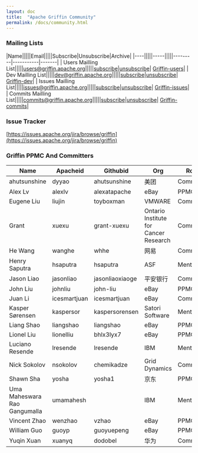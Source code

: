 ```yaml
---
layout: doc
title:  "Apache Griffin Community" 
permalink: /docs/community.html
---
```


### Mailing Lists

|Name|||||Email|||||Subscribe|Unsubscribe|Archive|
|----|||||-----|||||---------|-----------|-------|
| Users Mailling List|||||[users@griffin.apache.org](mailto:users@griffin.apache.org)|||||[subscribe](mailto:users-subscribe@griffin.apache.org)|[unsubscribe](mailto:users-unsubscribe@griffin.apache.org)| [Griffin-users](http://mail-archives.apache.org/mod_mbox/griffin-users/)|
| Dev Mailling List|||||[dev@griffin.apache.org](mailto:dev@griffin.apache.org)|||||[subscribe](mailto:dev-subscribe@griffin.apache.org)|[unsubscribe](mailto:dev-unsubscribe@griffin.apache.org)| [Griffin-dev](http://mail-archives.apache.org/mod_mbox/griffin-dev/)|
| Issues Mailling List|||||[issues@griffin.apache.org](mailto:issues@griffin.apache.org)|||||[subscribe](mailto:issues-subscribe@griffin.apache.org)|[unsubscribe](mailto:issues-unsubscribe@griffin.apache.org)| [Griffin-issues](http://mail-archives.apache.org/mod_mbox/griffin-issues/)|
| Commits Mailling List|||||[commits@griffin.apache.org](mailto:commits@griffin.apache.org)|||||[subscribe](mailto:commits-subscribe@griffin.apache.org)|[unsubscribe](mailto:commits-unsubscribe@griffin.apache.org)| [Griffin-commits](http://mail-archives.apache.org/mod_mbox/griffin-commits/)|



### Issue Tracker
[https://issues.apache.org/jira/browse/griffin](https://issues.apache.org/jira/browse/griffin)



### Griffin PPMC And Committers

| Name | Apacheid | Githubid | Org | Role |
|------------------------------|--------------|-------------------------|---------------------------------------|-------------|
| ahutsunshine | dyyao | ahutsunshine | 美团 | Committer |
| Alex Lv | alexlv | alexatapache | eBay | PPMC |
| Eugene Liu | liujin | toyboxman | VMWARE | Committer |
| Grant | xuexu | grant-xuexu | Ontario Institute for Cancer Research | Committer |
| He Wang | wanghe | whhe | 网易 | Committer |
| Henry Saputra | hsaputra | hsaputra | ASF | Mentor |
| Jason Liao | jasonliao | jasonliaoxiaoge | 平安银行 | Committer |
| John Liu | johnliu | john-liu | eBay | PPMC |
| Juan Li | icesmartjuan | icesmartjuan | eBay | Committer |
| Kasper Sørensen | kaspersor | kaspersorensen | Satori Software | Mentor |
| Liang Shao | liangshao | liangshao | eBay | PPMC |
| Lionel Liu | lionelliu | bhlx3lyx7 | eBay | PPMC |
| Luciano Resende | lresende | lresende | IBM | Mentor |
| Nick Sokolov | nsokolov | chemikadze | Grid Dynamics | Committer |
| Shawn Sha | yosha | yosha1 | 京东 | PPMC |
| Uma Maheswara Rao Gangumalla | umamahesh |  | IBM | Mentor |
| Vincent Zhao | wenzhao | vzhao | eBay | PPMC |
| William Guo | guoyp | guoyuepeng | eBay | PPMC |
| Yuqin Xuan | xuanyq | dodobel | 华为 | Committer |


